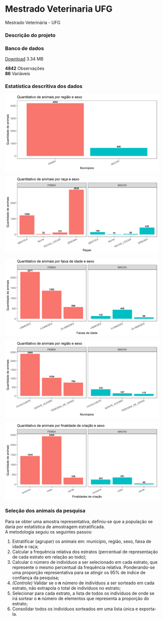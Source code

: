 # Mestrado Veterinaria UFG

Mestrado Veterinária - UFG

### Descrição do projeto


### Banco de dados

[Download](../../raw/master/src/data/dados_zootecnicos_e_ambientais.csv) 3.34 MB

**4842** Observações  
**86** Variáveis  

### Estatística descritiva dos dados


![descritiva sexo](src/output/por_sexo.png)

![descritiva sexo e raça](src/output/por_sexo_raca.png)

![descritiva sexo e idade](src/output/por_sexo_idade.png)

![descritiva sexo e municipio](src/output/por_sexo_municipio.png)

![descritiva sexo e finalidade](src/output/por_sexo_finalidade.png)


### Seleção dos animais da pesquisa

Para se obter uma amostra representativa, definiu-se que a população se daria por estatística de amostragem estratificada.  
A metodologia seguiu os seguintes passos:

1. Estratificar (agrupar) os animais em: município, região, sexo, faixa de idade e raça;
2. Calcular a frequência relativa dos estratos (percentual de representação de cada estrato em relação ao todo);
3. Calcular o número de indivíduos a ser selecionado em cada estrato, que represente o mesmo percentual da frequência relativa. Ponderando-se uma proporção representativa para se atingir os 95% de índice de confiança da pesquisa;
4. *(Controle)* Validar se o **n** número de indivíduos a ser sorteado em cada estrato, não extrapola o total de indivíduos no estrato;
5. Selecionar para cada estrato, a lista de todos os indivíduos de onde se irá sortear o **n** número de elementos que representa a proporção do estrato;
6. Consolidar todos os indivíduos sorteados em uma lista única e exporta-la.
